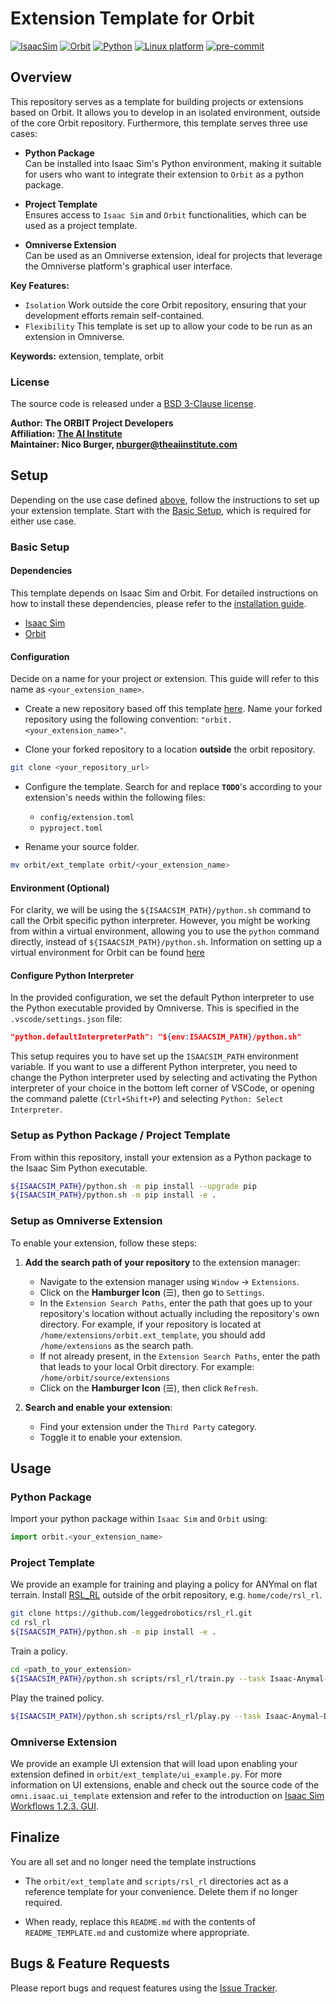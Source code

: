 # Extension Template for Orbit

[![IsaacSim](https://img.shields.io/badge/IsaacSim-2023.1.1-silver.svg)](https://docs.omniverse.nvidia.com/isaacsim/latest/overview.html)
[![Orbit](https://img.shields.io/badge/Orbit-0.2.0-silver)](https://isaac-orbit.github.io/orbit/)
[![Python](https://img.shields.io/badge/python-3.10-blue.svg)](https://docs.python.org/3/whatsnew/3.10.html)
[![Linux platform](https://img.shields.io/badge/platform-linux--64-orange.svg)](https://releases.ubuntu.com/20.04/)
[![pre-commit](https://img.shields.io/badge/pre--commit-enabled-brightgreen?logo=pre-commit&logoColor=white)](https://pre-commit.com/)

## Overview

This repository serves as a template for building projects or extensions based on Orbit. It allows you to develop in an isolated environment, outside of the core Orbit repository. Furthermore, this template serves three use cases:

- **Python Package**  
    Can be installed into Isaac Sim's Python environment, making it suitable for users who want to integrate their extension to `Orbit` as a python package.

- **Project Template**  
    Ensures access to `Isaac Sim` and `Orbit` functionalities, which can be used as a project template.

- **Omniverse Extension**  
    Can be used as an Omniverse extension, ideal for projects that leverage the Omniverse platform's graphical user interface.

**Key Features:**

- `Isolation` Work outside the core Orbit repository, ensuring that your development efforts remain self-contained.
- `Flexibility` This template is set up to allow your code to be run as an extension in Omniverse.

**Keywords:** extension, template, orbit

### License

The source code is released under a [BSD 3-Clause license](https://opensource.org/licenses/BSD-3-Clause).

**Author: The ORBIT Project Developers<br />
Affiliation: [The AI Institute](https://theaiinstitute.com/)<br />
Maintainer: Nico Burger, nburger@theaiinstitute.com**

## Setup

Depending on the use case defined [above](#overview), follow the instructions to set up your extension template. Start with the [Basic Setup](#basic-setup), which is required for either use case.

### Basic Setup

#### Dependencies

This template depends on Isaac Sim and Orbit. For detailed instructions on how to install these dependencies, please refer to the [installation guide](https://isaac-orbit.github.io/orbit/source/setup/installation.html).

- [Isaac Sim](https://docs.omniverse.nvidia.com/isaacsim/latest/index.html)
- [Orbit](https://isaac-orbit.github.io/orbit/)

#### Configuration

Decide on a name for your project or extension. This guide will refer to this name as `<your_extension_name>`.

- Create a new repository based off this template [here](https://github.com/new?owner=isaac-orbit&template_name=orbit.ext_template&template_owner=isaac-orbit). Name your forked repository using the following convention: `"orbit.<your_extension_name>"`.

- Clone your forked repository to a location **outside** the orbit repository.

```bash
git clone <your_repository_url>
```

- Configure the template. Search for and replace **`TODO`**'s according to your extension's needs within the following files:

    - `config/extension.toml`
    - `pyproject.toml`

- Rename your source folder.

```bash
mv orbit/ext_template orbit/<your_extension_name>
```

#### Environment (Optional)

For clarity, we will be using the `${ISAACSIM_PATH}/python.sh` command to call the Orbit specific python interpreter. However, you might be working from within a virtual environment, allowing you to use the `python` command directly, instead of `${ISAACSIM_PATH}/python.sh`. Information on setting up a virtual environment for Orbit can be found [here](https://isaac-orbit.github.io/orbit/source/setup/installation.html#setting-up-the-environment)

#### Configure Python Interpreter

In the provided configuration, we set the default Python interpreter to use the Python executable provided by Omniverse. This is specified in the `.vscode/settings.json` file:

```json
"python.defaultInterpreterPath": "${env:ISAACSIM_PATH}/python.sh"
```

This setup requires you to have set up the `ISAACSIM_PATH` environment variable. If you want to use a different Python interpreter, you need to change the Python interpreter used by selecting and activating the Python interpreter of your choice in the bottom left corner of VSCode, or opening the command palette (`Ctrl+Shift+P`) and selecting `Python: Select Interpreter`.


### Setup as Python Package / Project Template

From within this repository, install your extension as a Python package to the Isaac Sim Python executable.

```bash
${ISAACSIM_PATH}/python.sh -m pip install --upgrade pip
${ISAACSIM_PATH}/python.sh -m pip install -e .
```

### Setup as Omniverse Extension

To enable your extension, follow these steps:

1. **Add the search path of your repository** to the extension manager:
    - Navigate to the extension manager using `Window` -> `Extensions`.
    - Click on the **Hamburger Icon** (☰), then go to `Settings`.
    - In the `Extension Search Paths`, enter the path that goes up to your repository's location without actually including the repository's own directory. For example, if your repository is located at `/home/extensions/orbit.ext_template`, you should add `/home/extensions` as the search path.
    - If not already present, in the `Extension Search Paths`, enter the path that leads to your local Orbit directory. For example: `/home/orbit/source/extensions`
    - Click on the **Hamburger Icon** (☰), then click `Refresh`.

2. **Search and enable your extension**:
    - Find your extension under the `Third Party` category.
    - Toggle it to enable your extension.

## Usage

### Python Package

Import your python package within `Isaac Sim` and `Orbit` using:

```python
import orbit.<your_extension_name>
```

### Project Template

We provide an example for training and playing a policy for ANYmal on flat terrain. Install [RSL_RL](https://github.com/leggedrobotics/rsl_rl) outside of the orbit repository, e.g. `home/code/rsl_rl`.

```bash
git clone https://github.com/leggedrobotics/rsl_rl.git
cd rsl_rl
${ISAACSIM_PATH}/python.sh -m pip install -e .
```

Train a policy.

```bash
cd <path_to_your_extension>
${ISAACSIM_PATH}/python.sh scripts/rsl_rl/train.py --task Isaac-Anymal-D-Flat-Template-v0 --num_envs 4096 --headless
```

Play the trained policy.

```bash
${ISAACSIM_PATH}/python.sh scripts/rsl_rl/play.py --task Isaac-Anymal-D-Flat-Template-Play-v0 --num_envs 16
```

### Omniverse Extension

We provide an example UI extension that will load upon enabling your extension defined in `orbit/ext_template/ui_example.py`. For more information on UI extensions, enable and check out the source code of the `omni.isaac.ui_template` extension and refer to the introduction on [Isaac Sim Workflows 1.2.3. GUI](https://docs.omniverse.nvidia.com/isaacsim/latest/introductory_tutorials/tutorial_intro_workflows.html#gui).

## Finalize

You are all set and no longer need the template instructions

- The `orbit/ext_template` and `scripts/rsl_rl` directories act as a reference template for your convenience. Delete them if no longer required.

- When ready, replace this `README.md` with the contents of `README_TEMPLATE.md` and customize where appropriate.

## Bugs & Feature Requests

Please report bugs and request features using the [Issue Tracker](https://github.com/isaac-orbit/orbit.ext_template/issues).
